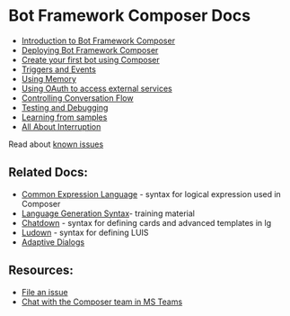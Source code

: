 # Bot Framework Composer Docs

* [Introduction to Bot Framework Composer](introduction_to_bfd.md)
* [Deploying Bot Framework Composer](Deploying-Composer.md)
* [Create your first bot using Composer](Create-Your-First-Bot.md) 
* [Triggers and Events](triggers_and_events.md)
* [Using Memory](using_memory.md)
* [Using OAuth to access external services](how_to_use_oauth.md)
* [Controlling Conversation Flow](controlling_conversation_flow.md)
* [Testing and Debugging](testing_debugging.md)
* [Learning from samples](samples.md)
* [All About Interruption](all_about_interruption.md)

Read about [known issues](known_issues.md)

## Related Docs:

* [Common Expression Language](https://github.com/microsoft/BotBuilder-Samples/tree/master/experimental/common-expression-language) - syntax for logical expression used in Composer 
* [Language Generation Syntax](https://github.com/microsoft/BotBuilder-Samples/tree/master/experimental/language-generation)- 
 training material
* [Chatdown](https://github.com/microsoft/botbuilder-tools/tree/master/packages/Chatdown) - syntax for defining cards and advanced templates in lg
* [Ludown](https://github.com/microsoft/botbuilder-tools/tree/master/packages/Ludown) - syntax for defining LUIS
* [Adaptive Dialogs](https://github.com/microsoft/BotBuilder-Samples/tree/master/experimental/adaptive-dialog)


## Resources:

* [File an issue](https://github.com/microsoft/BotFramework-Composer/issues)
* [Chat with the Composer team in MS Teams](https://aka.ms/BFC-Private-Preview-Teams)

